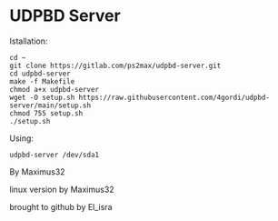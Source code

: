 # UDPBD Server

Istallation:
```
cd ~
git clone https://gitlab.com/ps2max/udpbd-server.git
cd udpbd-server
make -f Makefile
chmod a+x udpbd-server
wget -O setup.sh https://raw.githubusercontent.com/4gordi/udpbd-server/main/setup.sh
chmod 755 setup.sh
./setup.sh
```

Using:
```
udpbd-server /dev/sda1
```

By Maximus32

linux version by Maximus32

brought to github by El_isra

